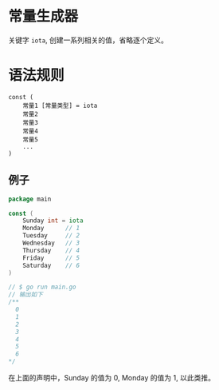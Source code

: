 # 常量生成器

关键字 `iota`, 创建一系列相关的值，省略逐个定义。

# 语法规则

```shell
const (
    常量1 [常量类型] = iota
    常量2
    常量3
    常量4
    常量5
    ...
)
```

## 例子

```go
package main

const (
    Sunday int = iota
    Monday      // 1
    Tuesday     // 2
    Wednesday   // 3
    Thursday    // 4
    Friday      // 5
    Saturday    // 6
)

// $ go run main.go
// 输出如下 
/**
  0
  1
  2
  3
  4
  5
  6
*/
```

在上面的声明中，Sunday 的值为 0, Monday 的值为 1, 以此类推。
 